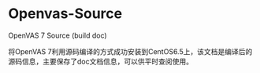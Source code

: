 # Openvas-Source
OpenVAS 7 Source (build doc)

将OpenVAS 7利用源码编译的方式成功安装到CentOS6.5上，该文档是编译后的源码信息，主要保存了doc文档信息，可以供平时查阅使用。
